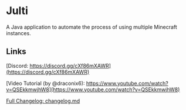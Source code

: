 # Julti
 A Java application to automate the process of using multiple Minecraft instances.

## Links

[Discord: https://discord.gg/cXf86mXAWR](https://discord.gg/cXf86mXAWR)

[Video Tutorial (by @draconix6): https://www.youtube.com/watch?v=QSEkkmwjhW8](https://www.youtube.com/watch?v=QSEkkmwjhW8)

[Full Changelog: changelog.md](https://github.com/DuncanRuns/Julti/blob/main/changelog.md)
